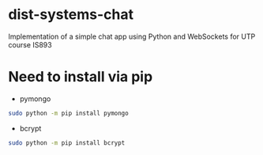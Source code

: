 # dist-systems-chat
Implementation of a simple chat app using Python and WebSockets for UTP course IS893

# Need to install via pip

* pymongo
```sh
sudo python -m pip install pymongo
```
* bcrypt
```sh
sudo python -m pip install bcrypt
```
